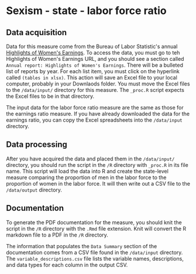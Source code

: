 # Sexism - state - labor force ratio
## Data acquisition
Data for this measure come from the Bureau of Labor Statistic's annual [Highlights of Women's Earnings](https://www.bls.gov/cps/earnings.htm#demographics). To access the data, you must go to teh Highlights of Women's Earnings URL, and you should see a section called `Annual report: Highlights of Women's Earnings`. There will be a bulleted list of reports by year. For each list item, you must click on the hyperlink called `(tables in xlsx)`. This action will save an Excel file to your local computer, probably in your Downlaods folder. You must move the Excel files to the `/data/input/` directory for this measure. The `_proc.R` script expects the Excel files to be in that directory. 

The input data for the labor force ratio measure are the same as those for the earnings ratio measure. If you have already downloaded the data for the earnings ratio, you can copy the Excel spreadsheets into the `/data/input` directory. 

## Data processing
After you have acquired the data and placed them in the `/data/input/` directory, you should run the script in the `/R` directory with `_proc.R` in its file name. This script will load the data into R and create the state-level measure comparing the proportion of men in the labor force to the proportion of women in the labor force. It will then write out a CSV file to the `/data/output` directory. 

## Documentation
To generate the PDF documentation for the measure, you should knit the script in the `/R` directory with the `.Rmd` file extension. Knit will convert the R markdown file to a PDF in the `/R` directory. 

The information that populates the `Data Summary` section of the documentation comes from a CSV file found in the `/data/input` directory. The `variable_descriptions.csv` file lists the variable names, descriptions, and data types for each column in the output CSV. 

